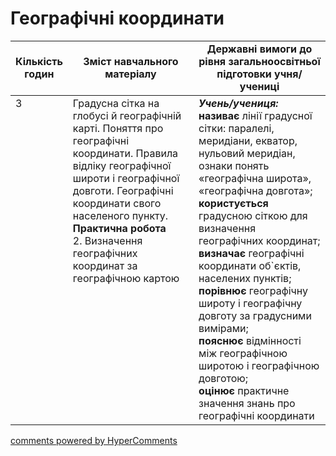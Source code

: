 <div id="hypercomments_widget" class="js-hypercomments-widget invisible"></div>

# Географічні координати

<table>
  <tr>
    <td width="10%" align="center"><b>Кількість годин</b></td>  
    <td width="45%" align="center"><b>Зміст навчального матеріалу</b></td>
    <td width="45%" align="center"><b>Державні вимоги до рівня загальноосвітньої підготовки учня/учениці</b></td>
  </tr>
<tbody>
  <tr>
<td width="10%" style="vertical-align:top !important;">3</td>
    <td width="45%" style="vertical-align:top !important;">
Градусна сітка на глобусі й географічній карті. Поняття про географічні координати. Правила відліку географічної широти і географічної довготи. Географічні координати свого населеного пункту. <br>
<b>Практична робота</b><br>
2. Визначення географічних координат за географічною картою 
</td>
    <td width="45%" style="vertical-align:top !important;">
<i><b>Учень/учениця:</b></i><br>
<b>називає</b> лінії градусної сітки: паралелі, меридіани, екватор, нульовий меридіан, ознаки понять «географічна широта», «географічна довгота»;<br>
<b>користується</b> градусною сіткою для визначення географічних координат; <br>
<b>визначає</b> географічні координати об`єктів, населених пунктів;<br>
<b>порівнює</b> географічну широту і географічну довготу за градусними вимірами; <br>
<b>пояснює</b> відмінності між географічною широтою і географічною довготою;<br>
<b>оцінює</b> практичне значення знань про географічні  координати</td>
  </tr>
</tbody>
</table>

<div class="js-hypercomments-container">
<a href="http://hypercomments.com" class="hc-link" title="comments widget">comments powered by HyperComments</a>
</div>